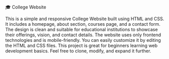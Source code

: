 🎓 College Website

This is a simple and responsive College Website built using HTML and CSS. It includes a homepage, about section, courses page, and a contact form.
The design is clean and suitable for educational institutions to showcase their offerings, vision, and contact details.
The website uses only frontend technologies and is mobile-friendly. You can easily customize it by editing the HTML and CSS files.
This project is great for beginners learning web development basics. Feel free to clone, modify, and expand it further.
